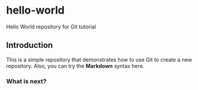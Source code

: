 # hello-world
Hello World repository for Git tutorial

## Introduction
This is a simple repository that demonstrates how to use Git to create a new repository.
Also, you can try the **Markdown** syntax here.

### What is next?
